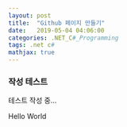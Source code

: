 ```yaml
---
layout: post
title:  "Github 페이지 만들기"
date:   2019-05-04 04:06:00
categories: .NET_C#_Programming
tags: .net c#
mathjax: true
---
```


### 작성 테스트

테스트 작성 중...





Hello World
